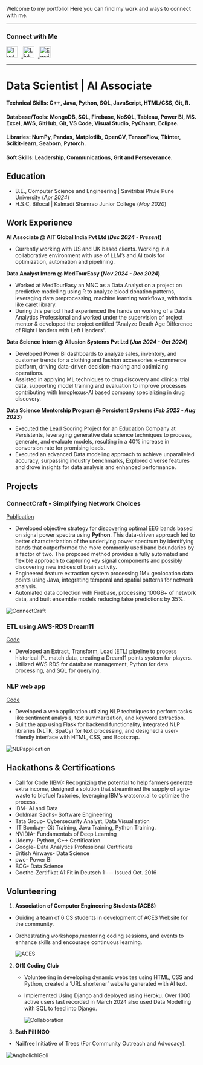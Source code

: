 Welcome to my portfolio! Here you can find my work and ways to connect with me.

---

### Connect with Me

<div align="left">
  <a href="https://www.instagram.com/suyog-karpe" target="_blank">
    <img src="assests/img/instagram.png" alt="Instagram" width="30" style="margin-right: 10px;">
  </a>
  <a href="https://www.linkedin.com/in/suyog-karpe" target="_blank">
    <img src="/assests/img/linkedin.jpg" alt="LinkedIn" width="30" style="margin-right: 10px;">
  </a>
  <a href="mailto:suyog.karpe03@gmail.com" target="_blank">
    <img src="/assests/img/gmail.png" alt="Email" width="30" style="margin-right: 10px;">
  </a>
</div>


---

# Data Scientist | AI Associate

#### Technical Skills: C++, Java, Python, SQL, JavaScript, HTML/CSS, Git, R.
#### Database/Tools: MongoDB, SQL, Firebase, NoSQL, Tableau, Power BI, MS. Excel, AWS, GitHub, Git, VS Code, Visual Studio, PyCharm, Eclipse.
#### Libraries: NumPy, Pandas, Matplotlib, OpenCV, TensorFlow, Tkinter, Scikit-learn, Seaborn, Pytorch.
#### Soft Skills: Leadership, Communications, Grit and Perseverance.

## Education       		
- B.E., Computer Science and Engineering | Savitribai Phule Pune University (_Apr 2024_)
- H.S.C, Bifocal | Kalmadi Shamrao Junior College (_May 2020_) 	

## Work Experience
**AI Associate @ AIT Global India Pvt Ltd (_Dec 2024 - Present_)**
- Currently working with US and UK based clients. Working in a collaborative environment with use of LLM’s and AI tools for optimization, automation and pipelining.

**Data Analyst Intern @ MedTourEasy (_Nov 2024 - Dec 2024_)**
- Worked at MedTourEasy an MNC as a Data Analyst on a project on predictive modelling using R to analyze blood donation patterns, leveraging data preprocessing, machine learning workflows, with tools like caret library.
- During this period I had experienced the hands on working of a Data Analytics Professional and worked under the supervision of project mentor & developed the project entitled “Analyze Death Age Difference of Right Handers with Left Handers”.

**Data Science Intern @ Allusion Systems Pvt Ltd (_Jun 2024 - Oct 2024_)**
- Developed Power BI dashboards to analyze sales, inventory, and customer trends for a clothing and fashion accessories e-commerce platform, driving data-driven decision-making and optimizing operations.
- Assisted in applying ML techniques to drug discovery and clinical trial data, supporting model training and evaluation to improve processes contributing with Innoplexus-AI based company specializing in drug discovery.

**Data Science Mentorship Program @ Persistent Systems (_Feb 2023 - Aug 2023_)**
- Executed the Lead Scoring Project for an Education Company at Persistents, leveraging generative data science techniques to process, generate, and evaluate models, resulting in a 40% increase in conversion rate for promising leads.
- Executed an advanced Data modeling approach to achieve unparalleled accuracy, surpassing industry benchmarks, Explored diverse features and drove insights for data analysis and enhanced performance.

## Projects
### ConnectCraft - Simplifying Network Choices 
[Publication](https://www.ijariit.com/manuscript/connectcraft-simplifying-network-choices/)

- Developed objective strategy for discovering optimal EEG bands based on signal power spectra using **Python**. This data-driven approach led to better characterization of the underlying power spectrum by identifying bands that outperformed the more commonly used band boundaries by a factor of two. The proposed method provides a fully automated and flexible approach to capturing key signal components and possibly discovering new indices of brain activity.
- Engineered feature extraction system processing 1M+ geolocation data points using Java, integrating temporal and spatial patterns for network analysis.
- Automated data collection with Firebase, processing 100GB+ of network data, and built ensemble models reducing false predictions by 35%.

![ConnectCraft](assests/img/02.jpg)

### ETL using AWS-RDS Dream11
[Code](https://github.com/suyog-karpe/ETL-using-AWS-RDS-Dream11)

- Developed an Extract, Transform, Load (ETL) pipeline to process historical IPL match data, creating a Dream11 points system for players.
- Utilized AWS RDS for database management, Python for data processing, and SQL for querying.

### NLP web app
[Code](https://github.com/suyog-karpe/nlp-web-app)

- Developed a web application utilizing NLP techniques to perform tasks like sentiment analysis, text summarization, and keyword extraction.
- Built the app using Flask for backend functionality, integrated NLP libraries (NLTK, SpaCy) for text processing, and designed a user-friendly interface with HTML, CSS, and Bootstrap.

![NLPapplication](assests/img/NLP-web-app.png)

## Hackathons & Certifications
- Call for Code (IBM): Recognizing the potential to help farmers generate extra income, designed a solution that streamlined the supply of agro-waste to biofuel factories, leveraging IBM’s watsonx.ai to optimize the process.
- IBM- AI and Data
- Goldman Sachs- Software Engineering
- Tata Group- Cybersecurity Analyst, Data Visualisation
- IIT Bombay- Git Training, Java Training, Python Training.
- NVIDIA- Fundamentals of Deep Learning
- Udemy- Python, C++ Certification.
- Google- Data Analytics Professional Certificate
- British Airways- Data Science
- pwc- Power BI
- BCG- Data Science
- Goethe-Zertifikat A1:Fit in Deutsch 1 --- Issued Oct. 2016

## Volunteering
1. **Association of Computer Engineering Students (ACES)**
  - Guiding a team of 6 CS students in development of ACES Website for the community.
  - Orchestrating workshops,mentoring coding sessions, and events to enhance skills and encourage continuous learning.

    ![ACES](assests/img/Screenshot_2024-02-09_131807.png)
2. **O(1) Coding Club**
    - Volunteering in developing dynamic websites using HTML, CSS and Python, created a ’URL shortener’ website generated with AI text.
    - Implemented Using Django and deployed using Heroku. Over 1000 active users last recorded in March 2024 also used Data Modelling with SQL to feed into Django.
   
      ![Collaboration](assests/img/_o1_codingclub.jpg)
3. **Bath Pill NGO**
  - Nailfree Initiative of Trees (For Community Outreach and Advocacy).

  ![AngholichiGoli](assests/img/BathPill.jpg)
    

